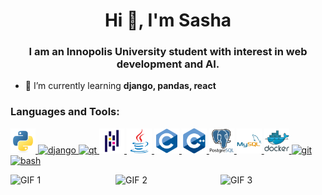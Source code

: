 

<h1 align="center">Hi 🐸, I'm Sasha</h1>
<h3 align="center">I am an Innopolis University student with interest in web development and AI.</h3>

- 🌱 I’m currently learning **django, pandas, react**
<!-- -  🔭 I’m also curious about **mathematics, robotics, neuroscience and art** -->

<!-- <h3 align="left">Connect with me:</h3> -->

<p align="left">
</p>

<h3 align="left">Languages and Tools:</h3>
<p align="left"> 

<a href="https://www.python.org" target="_blank" rel="noreferrer"> <img src="https://raw.githubusercontent.com/devicons/devicon/master/icons/python/python-original.svg" alt="python" width="40" height="40"/> 
</a> 
<a href="https://www.djangoproject.com/" target="_blank" rel="noreferrer"> <img src="https://cdn.worldvectorlogo.com/logos/django.svg" alt="django" width="40" height="40"/> 
</a> 
<a href="https://www.qt.io/" target="_blank" rel="noreferrer"> <img src="https://upload.wikimedia.org/wikipedia/commons/0/0b/Qt_logo_2016.svg" alt="qt" width="40" height="40"/> 
</a> 
<a href="https://pandas.pydata.org/" target="_blank" rel="noreferrer"> <img src="https://raw.githubusercontent.com/devicons/devicon/2ae2a900d2f041da66e950e4d48052658d850630/icons/pandas/pandas-original.svg" alt="pandas" width="40" height="40"/> 
</a> 
<a href="https://www.java.com" target="_blank" rel="noreferrer"> <img src="https://raw.githubusercontent.com/devicons/devicon/master/icons/java/java-original.svg" alt="java" width="40" height="40"/> 
</a> 
<a href="https://www.cprogramming.com/" target="_blank" rel="noreferrer"> <img src="https://raw.githubusercontent.com/devicons/devicon/master/icons/c/c-original.svg" alt="c" width="40" height="40"/> 
</a> 
<a href="https://www.w3schools.com/cpp/" target="_blank" rel="noreferrer"> <img src="https://raw.githubusercontent.com/devicons/devicon/master/icons/cplusplus/cplusplus-original.svg" alt="cplusplus" width="40" height="40"/> 
</a> 
<a href="https://www.postgresql.org" target="_blank" rel="noreferrer"> <img src="https://raw.githubusercontent.com/devicons/devicon/master/icons/postgresql/postgresql-original-wordmark.svg" alt="postgresql" width="40" height="40"/> 
</a> 
<a href="https://www.mysql.com/" target="_blank" rel="noreferrer"> <img src="https://raw.githubusercontent.com/devicons/devicon/master/icons/mysql/mysql-original-wordmark.svg" alt="mysql" width="40" height="40"/> 
</a>
<a href="https://www.docker.com/" target="_blank" rel="noreferrer"> <img src="https://raw.githubusercontent.com/devicons/devicon/master/icons/docker/docker-original-wordmark.svg" alt="docker" width="40" height="40"/> 
</a> 
<a href="https://git-scm.com/" target="_blank" rel="noreferrer"> <img src="https://www.vectorlogo.zone/logos/git-scm/git-scm-icon.svg" alt="git" width="40" height="40"/> 
</a> 
<a href="https://www.gnu.org/software/bash/" target="_blank" rel="noreferrer"> <img src="https://www.vectorlogo.zone/logos/gnu_bash/gnu_bash-icon.svg" alt="bash" width="40" height="40"/> </a>
</p>

<!--
<img src="https://media.giphy.com/media/xUPGGu9zmB3gYjxzdC/giphy.gif" alt="GIF 1" style="display: inline-block;" width="200" />
<img src="https://media.giphy.com/media/Pm9bQeR51FQS4OL3bU/giphy.gif" alt="GIF 2" style="display: inline-block;" width="200" />
-->


<div style="display: flex; flex-direction: row;">
    <img src="https://media.giphy.com/media/3ohs4nsg2WyigiHYbu/giphy.gif" alt="GIF 1" style="width: 250px;" />
    <img src="https://media.giphy.com/media/Pm9bQeR51FQS4OL3bU/giphy.gif" alt="GIF 2" style="width: 250px;" />
    <img src="https://media.giphy.com/media/kaCTsvjxbNLfjGpZFN/giphy.gif" alt="GIF 3" style="width: 250px;" />
    
</div>

<!--
![Computer GIF](https://media.giphy.com/media/Pm9bQeR51FQS4OL3bU/giphy.gif)

<img src="https://media.giphy.com/media/xUPGGu9zmB3gYjxzdC/giphy.gif" align="right" />
<img src="https://media.giphy.com/media/3q3SUqPnxZGQpMNcjc/giphy.gif" alt="GIF 4" style="width: 250px;" />
    <img src="https://media.giphy.com/media/3o85xDrrChm8WhGxVK/giphy.gif" alt="GIF 4" style="width: 250px;" />
    <img src="https://media.giphy.com/media/3oD3YLxau5rFE0ZpIs/giphy.gif" alt="GIF 4" style="width: 250px;" />
-->
<!--
**sashhhaka/sashhhaka** is a ✨ _special_ ✨ repository because its `README.md` (this file) appears on your GitHub profile.

Here are some ideas to get you started:

- 🔭 I’m currently working on ...
- 🌱 I’m currently learning ...
- 👯 I’m looking to collaborate on ...
- 🤔 I’m looking for help with ...
- 💬 Ask me about ...
- 📫 How to reach me: ...
- 😄 Pronouns: ...
- ⚡ Fun fact: ...
-->
